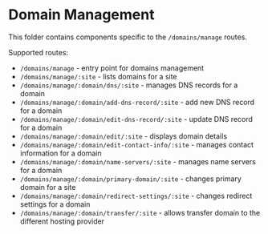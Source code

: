 # Domain Management

This folder contains components specific to the `/domains/manage` routes.

Supported routes:

- `/domains/manage` - entry point for domains management
- `/domains/manage/:site` - lists domains for a site
- `/domains/manage/:domain/dns/:site` - manages DNS records for a domain
- `/domains/manage/:domain/add-dns-record/:site` - add new DNS record for a domain
- `/domains/manage/:domain/edit-dns-record/:site` - update DNS record for a domain
- `/domains/manage/:domain/edit/:site` - displays domain details
- `/domains/manage/:domain/edit-contact-info/:site` - manages contact information for a domain
- `/domains/manage/:domain/name-servers/:site` - manages name servers for a domain
- `/domains/manage/:domain/primary-domain/:site` - changes primary domain for a site
- `/domains/manage/:domain/redirect-settings/:site` - changes redirect settings for a domain
- `/domains/manage/:domain/transfer/:site` - allows transfer domain to the different hosting provider
